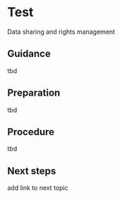 # Test

Data sharing and rights management

## Guidance

tbd

## Preparation

tbd

## Procedure

tbd

## Next steps

add link to next topic
